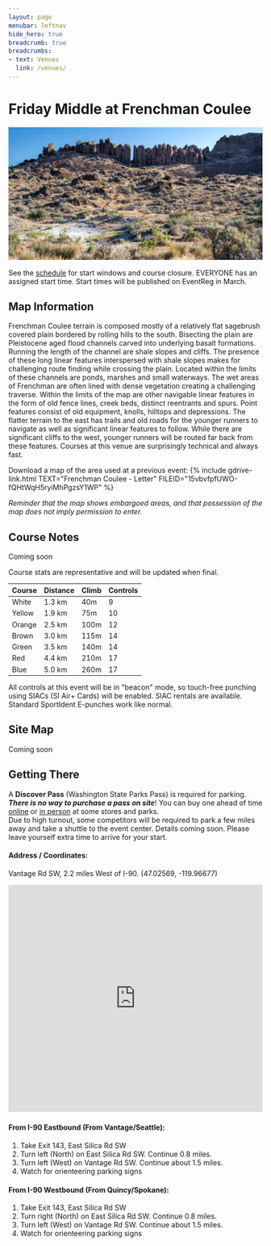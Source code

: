 ```yaml
---
layout: page
menubar: leftnav
hide_hero: true
breadcrumb: true
breadcrumbs:
- text: Venues
  link: /venues/
---
```


# Friday Middle at Frenchman Coulee

![Frenchman Coulee](/assets/img/FrenchmanCoulee300.jpg)

See the [schedule](/schedule) for start windows and course closure. EVERYONE has an assigned start time. Start times will be published on EventReg in March.

## Map Information

Frenchman Coulee terrain is composed mostly of a relatively flat sagebrush covered plain bordered by rolling hills to the south. Bisecting the plain are Pleistocene aged flood channels carved into underlying basalt formations. Running the length of the channel are shale slopes and cliffs. The presence of these long linear features interspersed with shale slopes makes for challenging route finding while crossing the plain. Located within the limits of these channels are ponds, marshes and small waterways. The wet areas of Frenchman are often lined with dense vegetation creating a challenging traverse. Within the limits of the map are other navigable linear features in the form of old fence lines, creek beds, distinct reentrants and spurs. Point features consist of old equipment, knolls, hilltops and depressions. The flatter terrain to the east has trails and old roads for the younger runners to navigate as well as significant linear features to follow. While there are significant cliffs to the west, younger runners will be routed far back from these features. Courses at this venue are surprisingly technical and always fast. 

Download a map of the area used at a previous event: {% include gdrive-link.html TEXT="Frenchman Coulee - Letter" FILEID="15vbvfpfUWO-fQHtWqH5ryiMhPgzsY1WP" %}

*Reminder that the map shows embargoed areas, and that possession of the map does not imply permission to enter.*

## Course Notes

Coming soon

Course stats are representative and will be updated when final.

| Course | Distance | Climb | Controls |
|--------|----------|-------|----------|
| White  | 1.3 km   |  40m  |  9       |
| Yellow | 1.9 km   |  75m  | 10       |
| Orange | 2.5 km   | 100m  | 12       |
| Brown  | 3.0 km   | 115m  | 14       |
| Green  | 3.5 km   | 140m  | 14       |
| Red    | 4.4 km   | 210m  | 17       |
| Blue   | 5.0 km   | 260m  | 17       |

<div class="notification is-info is-light">
All controls at this event will be in "beacon" mode, so touch-free punching using SIACs (SI Air+ Cards) will be enabled. SIAC rentals are available. Standard SportIdent E-punches work like normal.
</div>

## Site Map

Coming soon

## Getting There

<div class="notification is-warning">
A <strong>Discover Pass</strong> (Washington State Parks Pass) is required for parking. <strong><i>There is no way to purchase a pass on site</i></strong>! You can buy one ahead of time <a href="https://store.discoverpass.wa.gov/" target="_blank">online</a> or <a href="https://www.discoverpass.wa.gov/133/Where-to-Buy" target="_blank">in person</a> at some stores and parks.
</div>

<div class="notification is-warning">
Due to high turnout, some competitors will be required to park a few miles away and take a shuttle to the event center. Details coming soon. Please leave yourself extra time to arrive for your start.
</div>

#### Address / Coordinates: 
Vantage Rd SW, 2.2 miles West of I-90. (47.02569, -119.96677)

<iframe src="https://www.google.com/maps/embed?pb=!1m18!1m12!1m3!1d3329.1312337706636!2d-119.96834784804614!3d47.02532553031234!2m3!1f0!2f0!3f0!3m2!1i1024!2i768!4f13.1!3m3!1m2!1s0x54999e8166f7f641%3A0x729e63b161bd8be9!2sParking%20lot%2C%20Washington%2098848!5e0!3m2!1sen!2sus!4v1703304036551!5m2!1sen!2sus" width="100%" height="450" style="border:0;" allowfullscreen="" loading="lazy" referrerpolicy="no-referrer-when-downgrade"></iframe>

#### From I-90 Eastbound (From Vantage/Seattle):
1. Take Exit 143, East Silica Rd SW
1. Turn left (North) on East Silica Rd SW. Continue 0.8 miles.
1. Turn left (West) on Vantage Rd SW. Continue about 1.5 miles.
1. Watch for orienteering parking signs

#### From I-90 Westbound (From Quincy/Spokane):
1. Take Exit 143, East Silica Rd SW
1. Turn right (North) on East Silica Rd SW. Continue 0.8 miles.
1. Turn left (West) on Vantage Rd SW. Continue about 1.5 miles.
1. Watch for orienteering parking signs



